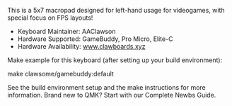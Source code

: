 This is a 5x7 macropad designed for left-hand usage for videogames, with special focus on FPS layouts!

* Keyboard Maintainer: AAClawson
* Hardware Supported: GameBuddy, Pro Micro, Elite-C
* Hardware Availability: www.clawboards.xyz

Make example for this keyboard (after setting up your build environment):

make clawsome/gamebuddy:default

See the build environment setup and the make instructions for more information. Brand new to QMK? Start with our Complete Newbs Guide.
